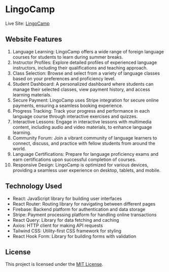 # LingoCamp

Live Site: [LingoCamp](https://lingocamp-4fdac.web.app/)

## Website Features

1. Language Learning: LingoCamp offers a wide range of foreign language courses for students to learn during summer breaks.
2. Instructor Profiles: Explore detailed profiles of experienced language instructors, including their qualifications and teaching approach.
3. Class Selection: Browse and select from a variety of language classes based on your preferences and proficiency level.
4. Student Dashboard: A personalized dashboard where students can manage their selected classes, view payment history, and access learning materials.
5. Secure Payment: LingoCamp uses Stripe integration for secure online payments, ensuring a seamless booking experience.
6. Progress Tracking: Track your progress and performance in each language course through interactive exercises and quizzes.
7. Interactive Lessons: Engage in interactive lessons with multimedia content, including audio and video materials, to enhance language learning.
8. Community Forum: Join a vibrant community of language learners to connect, discuss, and practice with fellow students from around the world.
9. Language Certifications: Prepare for language proficiency exams and earn certifications upon successful completion of courses.
10. Responsive Design: LingoCamp is optimized for various devices, providing a seamless user experience on desktop, tablets, and mobile.

## Technology Used

- React: JavaScript library for building user interfaces
- React Router: Routing library for navigating between different pages
- Firebase: Backend platform for authentication and data storage
- Stripe: Payment processing platform for handling online transactions
- React Query: Library for data fetching and caching
- Axios: HTTP client for making API requests
- Tailwind CSS: Utility-first CSS framework for styling
- React Hook Form: Library for building forms with validation

## License

This project is licensed under the [MIT License](LICENSE).
